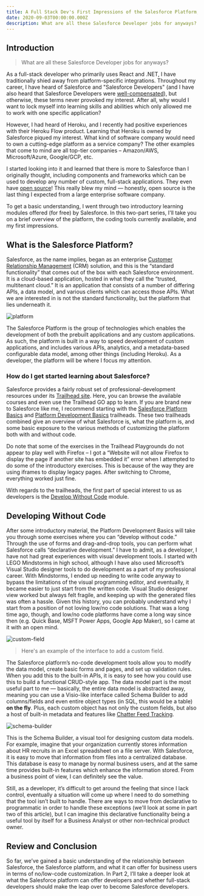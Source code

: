 ```yaml
---
title: A Full Stack Dev's First Impressions of the Salesforce Platform, Part 1
date: 2020-09-03T00:00:00.000Z
description: What are all these Salesforce Developer jobs for anyways?
---
```


## Introduction

> What are all these Salesforce Developer jobs for anyways?

As a full-stack developer who primarily uses React and .NET, I have traditionally shied away from platform-specific integrations. Throughout my career, I have heard of Salesforce and "Salesforce Developers" (and I have also heard that Salesforce Developers were [well-compensated](https://www.indeed.com/career/salesforce-developer/salaries)), but otherwise, these terms never provoked my interest. After all, why would I want to lock myself into learning skills and abilities which only allowed me to work with one specific application?

However, I had heard of Heroku, and I recently had positive experiences with their Heroku Flow product. Learning that Heroku is owned by Salesforce piqued my interest. What kind of software company would need to own a cutting-edge platform as a service company? The other examples that come to mind are all top-tier companies – Amazon/AWS, Microsoft/Azure, Google/GCP, etc.

I started looking into it and learned that there is more to Salesforce than I originally thought, including components and frameworks which can be used to develop any number of custom, full-stack applications. They even have [open source](https://opensource.salesforce.com/)! This really blew my mind — honestly, open source is the last thing I expected from a large enterprise software company.

To get a basic understanding, I went through two introductory learning modules offered (for free) by Salesforce. In this two-part series, I'll take you on a brief overview of the platform, the coding tools currently available, and my first impressions.

## What is the Salesforce Platform?

Salesforce, as the name implies, began as an enterprise [Customer Relationship Management](https://www.salesforce.com/crm/what-is-crm/) (CRM) solution, and this is the “standard functionality” that comes out of the box with each Salesforce environment. It is a cloud-based application, hosted in what they call the “trusted, multitenant cloud.” It is an application that consists of a number of differing APIs, a data model, and various clients which can access those APIs. What we are interested in is not the standard functionality, but the platform that lies underneath it.

![platform](~/assets/content/writing/a-full-stack-devs-first-impressions-of-the-salesforce-platform-part-1/platform.png)

The Salesforce Platform is the group of technologies which enables the development of both the prebuilt applications and any custom applications. As such, the platform is built in a way to speed development of custom applications, and includes various APIs, analytics, and a metadata-based configurable data model, among other things (including Heroku). As a developer, the platform will be where I focus my attention.

### How do I get started learning about Salesforce?

Salesforce provides a fairly robust set of professional-development resources under its [Trailhead site](https://trailhead.salesforce.com/). Here, you can browse the available courses and even use the Trailhead GO app to learn. If you are brand new to Salesforce like me, I recommend starting with the [Salesforce Platform Basics](https://trailhead.salesforce.com/content/learn/modules/starting_force_com) and [Platform Development Basics](https://trailhead.salesforce.com/content/learn/modules/platform_dev_basics) trailheads. These two trailheads combined give an overview of what Salesforce is, what the platform is, and some basic exposure to the various methods of customizing the platform both with and without code.

Do note that some of the exercises in the Trailhead Playgrounds do not appear to play well with Firefox – I got a “Website will not allow Firefox to display the page if another site has embedded it” error when I attempted to do some of the introductory exercises. This is because of the way they are using iframes to display legacy pages. After switching to Chrome, everything worked just fine.

With regards to the trailheads, the first part of special interest to us as developers is the [Develop Without Code](https://trailhead.salesforce.com/content/learn/modules/platform_dev_basics/platform_dev_basics_nocode) module.

## Developing Without Code

After some introductory material, the Platform Development Basics will take you through some exercises where you can “develop without code.” Through the use of forms and drag-and-drop tools, you can perform what Salesforce calls “declarative development.” I have to admit, as a developer, I have not had great experiences with visual development tools. I started with LEGO Mindstorms in high school, although I have also used Microsoft’s Visual Studio designer tools to do development as a part of my professional career. With Mindstorms, I ended up needing to write code anyway to bypass the limitations of the visual programming editor, and eventually, it became easier to just start from the written code. Visual Studio designer view worked but always felt fragile, and keeping up with the generated files was often a hassle. Given this history, you can probably understand why I start from a position of not loving low/no code solutions. That was a long time ago, though, and low/no code platforms have come a long way since then (e.g. Quick Base, MSFT Power Apps, Google App Maker), so I came at it with an open mind.

![custom-field](~/assets/content/writing/a-full-stack-devs-first-impressions-of-the-salesforce-platform-part-1/custom-field.png)

> Here's an example of the interface to add a custom field.

The Salesforce platform’s no-code development tools allow you to modify the data model, create basic forms and pages, and set up validation rules. When you add this to the built-in APIs, it is easy to see how you could use this to build a functional CRUD-style app. The data model part is the most useful part to me — basically, the entire data model is abstracted away, meaning you can use a Visio-like interface called Schema Builder to add columns/fields and even entire object types (in SQL, this would be a table) **on the fly**. Plus, each custom object has not only the custom fields, but also a host of built-in metadata and features like [Chatter Feed Tracking](https://help.salesforce.com/articleView?id=collab_feed_tracking.htm&type=5).

![schema-builder](~/assets/content/writing/a-full-stack-devs-first-impressions-of-the-salesforce-platform-part-1/schema-builder.png)

This is the Schema Builder, a visual tool for designing custom data models.
For example, imagine that your organization currently stores information about HR recruits in an Excel spreadsheet on a file server. With Salesforce, it is easy to move that information from files into a centralized database. This database is easy to manage by normal business users, and at the same time provides built-in features which enhance the information stored. From a business point of view, I can definitely see the value.

Still, as a developer, it’s difficult to get around the feeling that since I lack control, eventually a situation will come up where I need to do something that the tool isn’t built to handle. There are ways to move from declarative to programmatic in order to handle these exceptions (we'll look at some in part two of this article), but I can imagine this declarative functionality being a useful tool by itself for a Business Analyst or other non-technical product owner.

## Review and Conclusion

So far, we’ve gained a basic understanding of the relationship between Salesforce, the Salesforce platform, and what it can offer for business users in terms of no/low-code customization. In Part 2, I’ll take a deeper look at what the Salesforce platform can offer developers and whether full-stack developers should make the leap over to become Salesforce developers.
